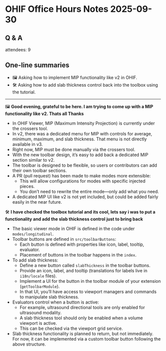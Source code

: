 # OHIF Office Hours Notes 2025-09-30

## Q & A

attendees: 9

## One-line summaries
- 🖼️ Asking how to implement MIP functionality like v2 in OHIF.
- 🛠️ Asking how to add slab thickness control back into the toolbox using the tutorial.

---

🖼️ **Good evening, grateful to be here. I am trying to come up with a MIP functionality like v2. Thats all Thanks**
- In OHIF Viewer, MIP (Maximum Intensity Projection) is currently under the crossers tool.
- In v2, there was a dedicated menu for MIP with controls for average, minimum, maximum, and slab thickness. That menu is not directly available in v3.
- Right now, MIP must be done manually via the crossers tool.
- With the new toolbar design, it’s easy to add back a dedicated MIP section similar to v2.
- The toolbar is designed to be flexible, so users or contributors can add their own toolbar sections.
- A PR (pull request) has been made to make modes more extensible:
  - This will allow configurations for modes with specific injected pieces.
  - You don’t need to rewrite the entire mode—only add what you need.
- A dedicated MIP UI like v2 is not yet included, but could be added fairly easily in the near future.


🛠️ **I have checked the toolbox tutorial and its cool, lets say i was to put a functionality and add the slab thickness control just to bring back**
- The basic viewer mode in OHIF is defined in the code under `modes/longitudinal`.
- Toolbar buttons are defined in `src/toolbarButtons`:
  - Each button is defined with properties like icon, label, tooltip, evaluator.
  - Placement of buttons in the toolbar happens in the `index`.
- To add slab thickness:
  - Define a new button called `slabThickness` in the toolbar buttons.
  - Provide an icon, label, and tooltip (translations for labels live in `i18n/locale` files).
  - Implement a UI for the button in the toolbar module of your extension (`getToolbarModule`).
  - In that UI, you’ll have access to viewport managers and commands to manipulate slab thickness.
- Evaluators control when a button is active:
  - For example, ultrasound directional tools are only enabled for ultrasound modality.
  - A slab thickness tool should only be enabled when a volume viewport is active.
  - This can be checked via the viewport grid service.
- Slab thickness functionality is planned to return, but not immediately. For now, it can be implemented via a custom toolbar button following the above structure.


